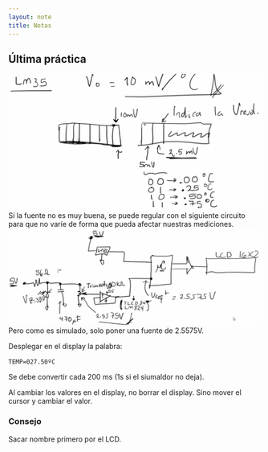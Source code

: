 ```yaml
---
layout: note
title: Notas
---
```


## Última práctica
![c8983779222ddc18d9e652a01e691e25.png](../../img/13dd5ebd28bc4af7b9b7ff0f35a19c5f.png)
Si la fuente no es muy buena, se puede regular con el siguiente circuito para que no varíe de forma que pueda afectar nuestras mediciones.
![3b60b4f0efde50b793d97832b2170980.png](../../img/2025a54124a549d59f4491248f65e849.png)
Pero como es simulado, solo poner una fuente de 2.5575V.

Desplegar en el display la palabra:
```
TEMP=027.50ºC
```

Se debe convertir cada 200 ms (1s si el siumaldor no deja).

Al cambiar los valores en el display, no borrar el display. Sino mover el cursor y cambiar el valor.

### Consejo
Sacar nombre primero por el LCD.